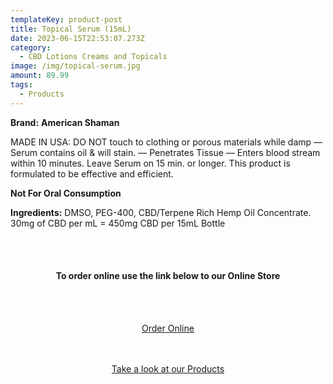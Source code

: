 ```yaml
---
templateKey: product-post
title: Topical Serum (15mL)
date: 2023-06-15T22:53:07.273Z
category:
  - CBD Lotions Creams and Topicals
image: /img/topical-serum.jpg
amount: 89.99
tags:
  - Products
---
```

**Brand:** **American Shaman**

MADE IN USA: DO NOT touch to clothing or porous materials while damp — Serum contains oil & will stain. — Penetrates Tissue — Enters blood stream within 10 minutes. Leave Serum on 15 min. or longer.  This product is formulated to be effective and efficient.  

**Not For Oral Consumption**

**Ingredients:** DMSO, PEG-400, CBD/Terpene Rich Hemp Oil Concentrate. 30mg of CBD per mL = 450mg CBD per 15mL Bottle

<br><br>

<Center>

#### **To order online use the link below to our Online Store**

<br><br>

<Center><a class="link-view-more-products" target="_blank" href="https://capitalcbd.shop/product/topical-serum-15ml-2/">Order Online</a></

<br><br><br>

<Center><a class="link-view-more-products" target="_blank" href="https://capitalamericanshaman.com/products">Take a look at our Products</a></Center>

<br><br>
